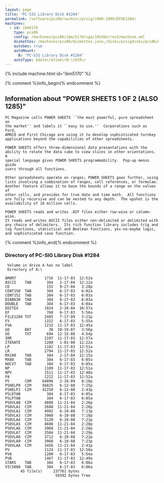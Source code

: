 ```yaml
---
layout: page
title: "PC-SIG Library Disk #1284"
permalink: /software/pcx86/sw/misc/pcsig/1000-1999/DISK1284/
machines:
  - id: ibm5170
    type: pcx86
    config: /machines/pcx86/ibm/5170/cga/1024kb/rev3/machine.xml
    diskettes: /machines/pcx86/diskettes.json,/disks/pcsigdisks/pcx86/diskettes.json
    autoGen: true
    autoMount:
      B: "PC-SIG Library Disk #1284"
    autoType: $date\r$time\rB:\rDIR\r
---
```


{% include machine.html id="ibm5170" %}

{% comment %}info_begin{% endcomment %}

## Information about "POWER SHEETS 1 OF 2 (ALSO 1285)"

    PC Magazine calls POWER SHEETS ``the most powerful, pure spreadsheet on
    the market'' and labels it ``easy to use.''  Corporations such as Ford,
    AMOCO and First Chicago are using it to develop sophisticated turnkey
    applications beyond the capabilities of other spreadsheets.
    
    POWER SHEETS offers three-dimensional data presentations with the
    ability to rotate the data cube to view slices in other orientations.  A
    special language gives POWER SHEETS programmability.  Pop-up menus guide
    users through all functions.
    
    Other spreadsheets operate on ranges; POWER SHEETS goes further, using
    lists involving a combination of ranges, cell references, or formulae.
    Another feature allows it to base the bounds of a range on the values of
    other cells, and provides for true date and time math.  All functions
    are fully recursive and can be nested to any depth.  The upshot is the
    availability of 16 million cells.
    
    POWER SHEETS reads and writes .DIF files either row-wise or column-wise.
    It reads and writes ASCII files either non-delimited or delimited with
    any choice of delimiters.  Its rich function library includes trig and
    log functions, statistical and Boolean functions, yes-no-maybe logic,
    and sophisticated case function.
{% comment %}info_end{% endcomment %}


### Directory of PC-SIG Library Disk #1284

     Volume in drive A has no label
     Directory of A:\

    AMORT             1716  11-17-83  12:52a
    ASCII    TAB       384   2-17-84  12:12a
    CD                 155   9-27-84   3:28p
    CENT150  TAB       384   6-17-83   6:02a
    CENT152  TAB       384   6-17-83   6:03a
    DIAB630  TAB       384   6-17-83   6:03a
    DOUBLE   TAB       384   6-17-83   6:04a
    EDITEX            1024   2-20-84  10:57a
    EF                 768   6-17-83   5:56a
    FILE1284 TXT      2485   7-17-89   3:21p
    FV                1152   6-17-83   5:55a
    FVA               1232  11-17-83  12:45a
    GO       BAT        38  10-19-87   3:56p
    GO       TXT       694  12-15-88   4:54p
    IRR               2197  11-17-83  12:57a
    ITERATE           1280   1-01-80  12:22a
    LP                1182  11-17-83  12:51a
    LR                2794  11-17-83  12:52a
    MX100    TAB       384   2-17-84  12:15a
    MX80     TAB       384   6-17-83   6:05a
    NOCVT    TAB       384   6-17-83   6:05a
    NP                1189  11-17-83  12:51a
    NPV               1511  11-17-83  12:48a
    PA                1222  11-17-83  12:52a
    PS       COM     64896   2-16-89   8:16p
    PSHELP0  CIM     56825   6-12-88   7:25p
    PSHELP1  CIM     42250   6-12-88   2:43p
    PSLDTAB            384   6-17-83   6:05a
    PSLPTAB            384   6-17-83   6:05a
    PSOVLA0  CIM      4608  11-21-84   2:26p
    PSOVLA1  CIM      2688  11-21-84   2:26p
    PSOVLA2  CIM      4992   6-10-88   7:13p
    PSOVLA3  CIM      3968   6-10-88   7:18p
    PSOVLA4  CIM      5120   6-10-88   7:21p
    PSOVLA5  CIM      4608  11-21-84   2:28p
    PSOVLA6  CIM      3968  11-21-84   2:28p
    PSOVLA7  CIM      3584  11-21-84   2:29p
    PSOVLA8  CIM      3712   6-10-88   7:22p
    PSOVLA9  CIM      3968   6-10-88   7:23p
    PSOVLAA  CIM      3456  11-21-84   2:41p
    PV                1124  11-17-83  12:50a
    PVA               1280   6-17-83   5:54a
    PVB               1467  11-17-83  12:49a
    STARS    TAB       384   6-17-83   6:06a
    VIC5080  TAB       384   6-17-83   6:06a
           45 file(s)     237761 bytes
                           59392 bytes free
